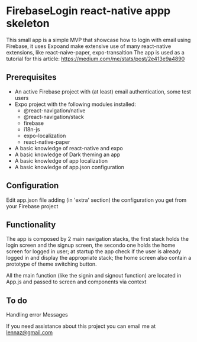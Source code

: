 # FirebaseLogin react-native appp skeleton

This small app is a simple MVP that showcase how to login with email using Firebase, it uses Expoand make extensive use of many react-native extensions, like react-naive-paper, expo-transaltion
The app is used as a tutorial for this article:
https://medium.com/me/stats/post/2e413e9a4890

## Prerequisites
- An active Firebase project with (at least) email authentication, some test users
- Expo project with the following modules installed: 
  - @react-navigation/native
  - @react-navigation/stack
  - firebase
  - i18n-js 
  - expo-localization 
  - react-native-paper
- A basic knowledge of react-native and expo
- A basic knowledge of Dark theming an app
- A basic knowledge of app localization
- A basic knowledge of app.json configuration

## Configuration
Edit app.json file adding (in 'extra' section) the configuration you get from your Firebase project

## Functionality
The app is composed by 2 main navigation stacks, the first stack holds the login screen and the signup screen, the secondo one holds the home screen for logged in user; at startup the app check if the user is already logged in and display the appropriate stack; the home screen also contain a prototype of theme switching button.

All the main function (like the signin and signout function) are located in App.js and passed to screen and components via context

## To do
Handling error Messages

If you need assistance about this project you can email me at lennaz@gmail.com
